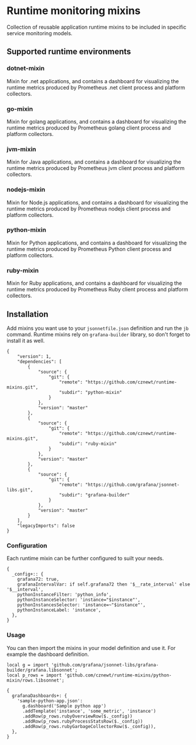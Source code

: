 # Runtime monitoring mixins

Collection of reusable application runtime mixins to be included in specific service monitoring models.

## Supported runtime environments

### dotnet-mixin

Mixin for .net applications, and contains a dashboard for visualizing the runtime
metrics produced by Prometheus .net client process and platform collectors.

### go-mixin

Mixin for golang applications, and contains a dashboard for visualizing the runtime
metrics produced by Prometheus golang client process and platform collectors.

### jvm-mixin

Mixin for Java applications, and contains a dashboard for visualizing the runtime
metrics produced by Prometheus jvm client process and platform collectors.

### nodejs-mixin

Mixin for Node.js applications, and contains a dashboard for visualizing the runtime
metrics produced by Prometheus nodejs client process and platform collectors.

### python-mixin

Mixin for Python applications, and contains a dashboard for visualizing the runtime
metrics produced by Prometheus Python client process and platform collectors.

### ruby-mixin

Mixin for Ruby applications, and contains a dashboard for visualizing the runtime
metrics produced by Prometheus Ruby client process and platform collectors.

## Installation

Add mixins you want use to your `jsonnetfile.json` definition and run the `jb` command.
Runtime mixins rely on `grafana-builder` library, so don't forget to install it as well.

```
{
    "version": 1,
    "dependencies": [
        {
            "source": {
                "git": {
                    "remote": "https://github.com/cznewt/runtime-mixins.git",
                    "subdir": "python-mixin"
                }
            },
            "version": "master"
        },
        {
            "source": {
                "git": {
                    "remote": "https://github.com/cznewt/runtime-mixins.git",
                    "subdir": "ruby-mixin"
                }
            },
            "version": "master"
        },
        {
            "source": {
                "git": {
                    "remote": "https://github.com/grafana/jsonnet-libs.git",
                    "subdir": "grafana-builder"
                }
            },
            "version": "master"
        }
    ],
    "legacyImports": false
}
```

### Configuration

Each runtime mixin can be further configured to suilt your needs.

```
{
  _config+:: {
    grafana72: true,
    grafanaIntervalVar: if self.grafana72 then '$__rate_interval' else '$__interval',
    pythonInstanceFilter: 'python_info',
    pythonInstanceSelector: 'instance="$instance"',
    pythonInstancesSelector: 'instance=~"$instance"',
    pythonInstanceLabel: 'instance',
  },
}
```

### Usage

You can then import the mixins in your model definition and use it. For example the
dashboard definition.

```
local g = import 'github.com/grafana/jsonnet-libs/grafana-builder/grafana.libsonnet';
local p_rows = import 'github.com/cznewt/runtime-mixins/python-mixin/rows.libsonnet';

{
  grafanaDashboards+: {
    'sample-python-app.json':
      g.dashboard('Sample python app')
      .addTemplate('instance', 'some_metric', 'instance')
      .addRow(p_rows.rubyOverviewRow($._config))
      .addRow(p_rows.rubyProcessStatsRow($._config))
      .addRow(p_rows.rubyGarbageCollectorRow($._config)),
  },
}
```
